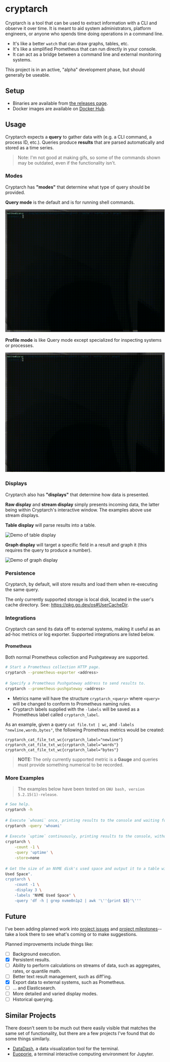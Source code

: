 cryptarch
=========

Cryptarch is a tool that can be used to extract information with a CLI and observe it over time. It
is meant to aid system administrators, platform engineers, or anyone who spends time doing
operations in a command line.

- It's like a better `watch` that can draw graphs, tables, etc.
- It's like a simplified Prometheus that can run directly in your console.
- It can act as a bridge between a command line and external monitoring systems.

This project is in an active, "alpha" development phase, but should generally be useable.

Setup
-----

- Binaries are available from [the releases page](https://github.com/spacez320/cryptarch/releases).
- Docker images are available on [Docker Hub](https://hub.docker.com/repository/docker/spacez320/cryptarch).

Usage
-----

Cryptarch expects a **query** to gather data with (e.g. a CLI command, a process ID, etc.). Queries
produce **results** that are parsed automatically and stored as a time series.

> Note: I'm not good at making gifs, so some of the commands shown may be outdated, even if the
> functionality isn't.

### Modes

Cryptarch has **"modes"** that determine what type of query should be provided.

**Query mode** is the default and is for running shell commands.

![Demo of query mode](https://raw.githubusercontent.com/spacez320/cryptarch/master/assets/query-mode.gif)

**Profile mode** is like Query mode except specialized for inspecting systems or processes.

![Demo of profile mode](https://raw.githubusercontent.com/spacez320/cryptarch/master/assets/profile-mode.gif)

### Displays

Cryptarch also has **"displays"** that determine how data is presented.

**Raw display** and **stream display** simply presents incoming data, the latter being within
Cryptarch's interactive window. The examples above use stream displays.

**Table display** will parse results into a table.

![Demo of table display](https://raw.githubusercontent.com/spacez320/cryptarch/master/assets/table-display.gif)

**Graph display** will target a specific field in a result and graph it (this requires the query to
produce a number).

![Demo of graph display](https://raw.githubusercontent.com/spacez320/cryptarch/master/assets/graph-display.gif)

### Persistence

Cryptarch, by default, will store results and load them when re-executing the same query.

The only currently supported storage is local disk, located in the user's cache directory. See:
<https://pkg.go.dev/os#UserCacheDir>.

### Integrations

Cryptarch can send its data off to external systems, making it useful as an ad-hoc metrics or log
exporter. Supported integrations are listed below.

#### Prometheus

Both normal Prometheus collection and Pushgateway are supported.

```sh
# Start a Prometheus collection HTTP page.
cryptarch --prometheus-exporter <address>

# Specify a Prometheus Pushgateway address to send results to.
cryptarch --prometheus-pushgateway <address>
```

- Metrics name will have the structure `cryptarch_<query>` where `<query>` will be changed to
  conform to Prometheus naming rules.
- Cryptarch labels supplied with the `-labels` will be saved as a Prometheus label called
  `cryptarch_label`.

As an example, given a query `cat file.txt | wc`, and `-labels "newline,words,bytes"`, the following
Prometheus metrics would be created:

```
cryptarch_cat_file_txt_wc{cryptarch_label="newline"}
cryptarch_cat_file_txt_wc{cryptarch_label="words"}
cryptarch_cat_file_txt_wc{cryptarch_label="bytes"}
```

> **NOTE:** The only currently supported metric is a **Gauge** and queries must provide something
> numerical to be recorded.

### More Examples

> The examples below have been tested on `GNU bash, version 5.2.15(1)-release`.

```sh
# See help.
cryptarch -h

# Execute `whoami` once, printing results to the console and waiting for a user to `^C`.
cryptarch -query 'whoami'

# Execute `uptime` continuously, printing results to the console, without using persistence.
cryptarch \
    -count -1 \
    -query 'uptime' \
    -store=none

# Get the size of an NVME disk's used space and output it to a table with the specific label "NVME
Used Space".
cryptarch \
    -count -1 \
    -display 3 \
    -labels "NVME Used Space" \
    -query 'df -h | grep nvme0n1p2 | awk '\''{print $3}'\'''
```

Future
------

I've been adding planned work into [project issues](https://github.com/spacez320/cryptarch/issues)
and [project milestones](https://github.com/spacez320/cryptarch/milestone/1)--take a look there to
see what's coming or to make suggestions.

Planned improvements include things like:

- [ ] Background execution.
- [x] Persistent results.
- [ ] Ability to perform calculations on streams of data, such as aggregates, rates, or quantile math.
- [ ] Better text result management, such as diff'ing.
- [x] Export data to external systems, such as Prometheus.
- [ ] ... and Elasticsearch.
- [ ] More detailed and varied display modes.
- [ ] Historical querying.

Similar Projects
----------------

There doesn't seem to be much out there easily visible that matches the same set of functionality,
but there are a few projects I've found that do some things similarly.

- [DataDash](https://github.com/keithknott26/datadash), a data visualization tool for the terminal.
- [Euoporie](https://github.com/joouha/euporie), a terminal interactive computing environment for
  Jupyter.
